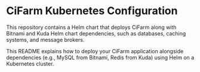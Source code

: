 # CiFarm Kubernetes Configuration

This repository contains a Helm chart that deploys CiFarm along with Bitnami and Kuda Helm chart dependencies, such as databases, caching systems, and message brokers.

This README explains how to deploy your CiFarm application alongside dependencies (e.g., MySQL from Bitnami, Redis from Kuda) using Helm on a Kubernetes cluster.